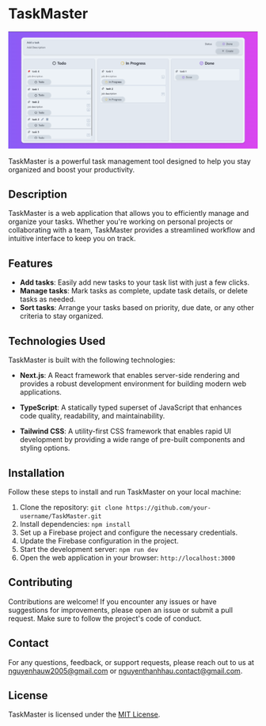 # TaskMaster

![TaskMaster](images/roject-image.png)

TaskMaster is a powerful task management tool designed to help you stay organized and boost your productivity.

## Description

TaskMaster is a web application that allows you to efficiently manage and organize your tasks. Whether you're working on personal projects or collaborating with a team, TaskMaster provides a streamlined workflow and intuitive interface to keep you on track.

## Features

- **Add tasks**: Easily add new tasks to your task list with just a few clicks.
- **Manage tasks**: Mark tasks as complete, update task details, or delete tasks as needed.
- **Sort tasks**: Arrange your tasks based on priority, due date, or any other criteria to stay organized.

## Technologies Used

TaskMaster is built with the following technologies:

- **Next.js**: A React framework that enables server-side rendering and provides a robust development environment for building modern web applications.

- **TypeScript**: A statically typed superset of JavaScript that enhances code quality, readability, and maintainability.

- **Tailwind CSS**: A utility-first CSS framework that enables rapid UI development by providing a wide range of pre-built components and styling options.

## Installation

Follow these steps to install and run TaskMaster on your local machine:

1. Clone the repository: `git clone https://github.com/your-username/TaskMaster.git`
2. Install dependencies: `npm install`
3. Set up a Firebase project and configure the necessary credentials.
4. Update the Firebase configuration in the project.
5. Start the development server: `npm run dev`
6. Open the web application in your browser: `http://localhost:3000`

## Contributing

Contributions are welcome! If you encounter any issues or have suggestions for improvements, please open an issue or submit a pull request. Make sure to follow the project's code of conduct.

## Contact

For any questions, feedback, or support requests, please reach out to us at [nguyenhauw2005@gmail.com](mailto:nguyenhauw2005@gmail.com) or [nguyenthanhhau.contact@gmail.com](mailto:nguyenthanhhau.contact@gmail.com).

## License

TaskMaster is licensed under the [MIT License](LICENSE).